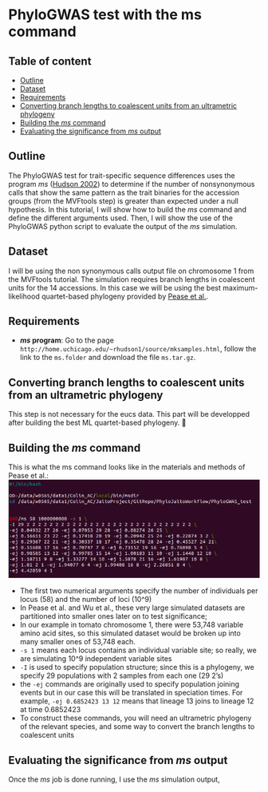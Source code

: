 # PhyloGWAS test with the ms command

## Table of content
 * [Outline](#outline)
 * [Dataset](#dataset)
 * [Requirements](#requirements)
 * [Converting branch lengths to coalescent units from an ultrametric phylogeny](#converting-branch-lengths-to-coalescent-units-from-an-ultrametric-phylogeny)
 * [Building the *ms* command ](#building-the-*ms*-command)
 * [Evaluating the significance from *ms* output](#evaluating-significance-from-*ms*-output)

## Outline
The PhyloGWAS test for trait-specific sequence differences uses the program *ms* ([Hudson 2002](https://academic.oup.com/bioinformatics/article/18/2/337/225783)) to determine if the number of nonsynonymous calls that show the same pattern as the trait binaries for the accession groups (from the MVFtools step) is greater than expected under a null hypothesis.
In this tutorial, I will show how to build the *ms* command and define the different arguments used. Then, I will show the use of the PhyloGWAS python script to evaluate the output of the *ms* simulation.

## Dataset
I will be using the non synonymous calls output file on chromosome 1 from the MVFtools tutorial. The simulation requires branch lengths in coalescent units for the 14 accessions. In this case we will be using the best maximum-likelihood quartet-based phylogeny provided by [Pease et al.](https://journals.plos.org/plosbiology/article?id=10.1371/journal.pbio.1002379). 

## Requirements
 * ***ms* program**: Go to the page `http://home.uchicago.edu/~rhudson1/source/mksamples.html`, follow the link to the `ms.folder` and download the file `ms.tar.gz`.
 
## Converting branch lengths to coalescent units from an ultrametric phylogeny
 
This step is not necessary for the eucs data. This part will be developped after building the best ML quartet-based phylogeny. :seedling:
 
## Building the *ms* command
This is what the ms command looks like in the materials and methods of Pease et al.:
![ms_command_script](images/mscommand_script.PNG)

* The first two numerical arguments specify the number of individuals per locus (58) and the number of loci (10^9)
 * In Pease et al. and Wu et al., these very large simulated datasets are partitioned into smaller ones later on to test significance;
 * In our example in tomato chromosome 1, there were 53,748 variable amino acid sites, so this simulated dataset would be broken up into many smaller ones of 53,748 each.
 * `-s 1` means each locus contains an individual variable site; so really, we are simulating 10^9 independent variable sites
 * `-I` is used to specify population structure; since this is a phylogeny, we specify 29 populations with 2 samples from each one (29 2’s)
 * the `-ej` commands are originally used to specify population joining events but in our case this will be translated in speciation times. For example, `-ej 0.6852423 13 12` means that lineage 13 joins to lineage 12 at time 0.6852423
 * To construct these commands, you will need an ultrametric phylogeny of the relevant species, and some way to convert the branch lengths to coalescent units

## Evaluating the significance from *ms* output

Once the *ms* job is done running, I use the *ms* simulation output,  
